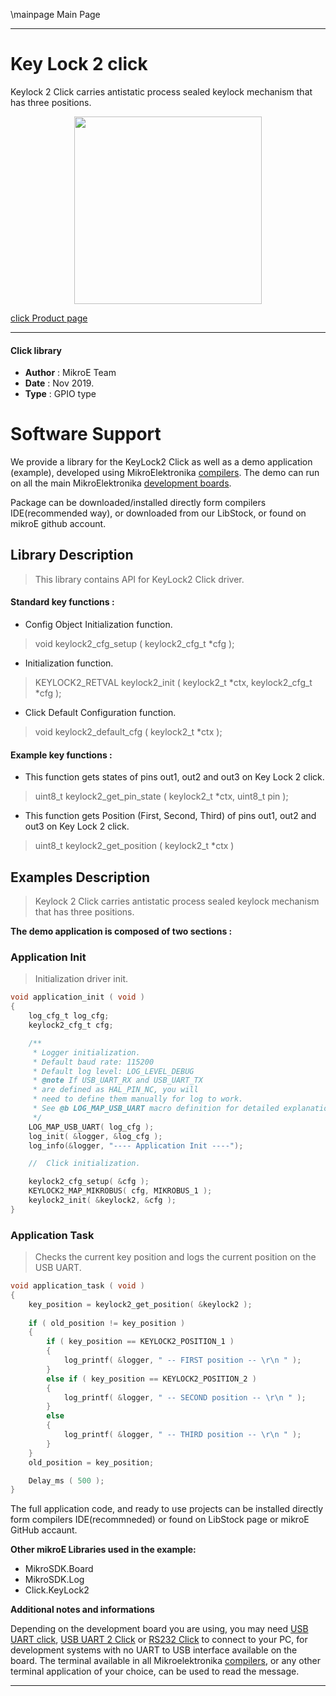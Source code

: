\mainpage Main Page
 
 

---
# Key Lock 2 click

Keylock 2 Click carries antistatic process sealed keylock mechanism that has three positions.

<p align="center">
  <img src="https://download.mikroe.com/images/click_for_ide/keylock2_click.png" height=300px>
</p>

[click Product page](https://www.mikroe.com/keylock-2-click)

---


#### Click library 

- **Author**        : MikroE Team
- **Date**          : Nov 2019.
- **Type**          : GPIO type


# Software Support

We provide a library for the KeyLock2 Click 
as well as a demo application (example), developed using MikroElektronika 
[compilers](https://shop.mikroe.com/compilers). 
The demo can run on all the main MikroElektronika [development boards](https://shop.mikroe.com/development-boards).

Package can be downloaded/installed directly form compilers IDE(recommended way), or downloaded from our LibStock, or found on mikroE github account. 

## Library Description

> This library contains API for KeyLock2 Click driver.

#### Standard key functions :

- Config Object Initialization function.
> void keylock2_cfg_setup ( keylock2_cfg_t *cfg ); 
 
- Initialization function.
> KEYLOCK2_RETVAL keylock2_init ( keylock2_t *ctx, keylock2_cfg_t *cfg );

- Click Default Configuration function.
> void keylock2_default_cfg ( keylock2_t *ctx );


#### Example key functions :

- This function gets states of pins out1, out2 and out3 on Key Lock 2 click.
> uint8_t keylock2_get_pin_state ( keylock2_t *ctx, uint8_t pin );
 
- This function gets Position (First, Second, Third) of pins 
out1, out2 and out3 on Key Lock 2 click.
> uint8_t keylock2_get_position ( keylock2_t *ctx )


## Examples Description

> Keylock 2 Click carries antistatic process sealed keylock mechanism that has three positions.

**The demo application is composed of two sections :**

### Application Init 

> Initialization driver init.

```c
void application_init ( void )
{
    log_cfg_t log_cfg;
    keylock2_cfg_t cfg;

    /** 
     * Logger initialization.
     * Default baud rate: 115200
     * Default log level: LOG_LEVEL_DEBUG
     * @note If USB_UART_RX and USB_UART_TX 
     * are defined as HAL_PIN_NC, you will 
     * need to define them manually for log to work. 
     * See @b LOG_MAP_USB_UART macro definition for detailed explanation.
     */
    LOG_MAP_USB_UART( log_cfg );
    log_init( &logger, &log_cfg );
    log_info(&logger, "---- Application Init ----");

    //  Click initialization.

    keylock2_cfg_setup( &cfg );
    KEYLOCK2_MAP_MIKROBUS( cfg, MIKROBUS_1 );
    keylock2_init( &keylock2, &cfg );
}
```

### Application Task

> Checks the current key position and logs the current position on the USB UART.

```c
void application_task ( void )
{
    key_position = keylock2_get_position( &keylock2 );
    
    if ( old_position != key_position )
    {
        if ( key_position == KEYLOCK2_POSITION_1 )
        {
            log_printf( &logger, " -- FIRST position -- \r\n " );
        }
        else if ( key_position == KEYLOCK2_POSITION_2 )
        {
            log_printf( &logger, " -- SECOND position -- \r\n " );
        }
        else
        {
            log_printf( &logger, " -- THIRD position -- \r\n " );
        }
    }
    old_position = key_position;

    Delay_ms ( 500 );
}
```

The full application code, and ready to use projects can be  installed directly form compilers IDE(recommneded) or found on LibStock page or mikroE GitHub accaunt.

**Other mikroE Libraries used in the example:** 

- MikroSDK.Board
- MikroSDK.Log
- Click.KeyLock2

**Additional notes and informations**

Depending on the development board you are using, you may need 
[USB UART click](https://shop.mikroe.com/usb-uart-click), 
[USB UART 2 Click](https://shop.mikroe.com/usb-uart-2-click) or 
[RS232 Click](https://shop.mikroe.com/rs232-click) to connect to your PC, for 
development systems with no UART to USB interface available on the board. The 
terminal available in all Mikroelektronika 
[compilers](https://shop.mikroe.com/compilers), or any other terminal application 
of your choice, can be used to read the message.



---
